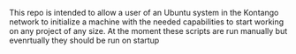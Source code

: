 This repo is intended to allow a user of an Ubuntu system in the Kontango network to initialize a machine with the needed capabilities to start working on any project of any size. At the moment these scripts are run manually but evenrtually they should be run on startup 

